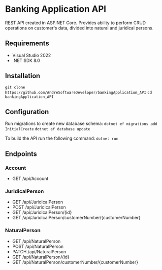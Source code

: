 # Banking Application API

REST API created in ASP.NET Core. Provides ability to perform CRUD operations on customer's data, divided into natural and juridical persons.

## Requirements

* Visual Studio 2022
* .NET SDK 8.0

## Installation
`git clone https://github.com/AndreSoftwareDeveloper/bankingApplication_API`
`cd bankingApplication_API`

## Configuration
Run migrations to create new database schema:
`dotnet ef migrations add InitialCreate`
`dotnet ef database update`

To build the API run the following command:
`dotnet run`

## Endpoints
### Account
* GET /api/Account

### JuridicalPerson
* GET /api/JuridicalPerson
* POST /api/JuridicalPerson
* GET /api/JuridicalPerson/{id}
* GET /api/JuridicalPerson/customerNumber/{customerNumber}

### NaturalPerson
* GET /api/NaturalPerson
* POST /api/NaturalPerson
* PATCH /api/NaturalPerson
* GET /api/NaturalPerson/{id}
* GET /api/NaturalPerson/customerNumber/{customerNumber}
